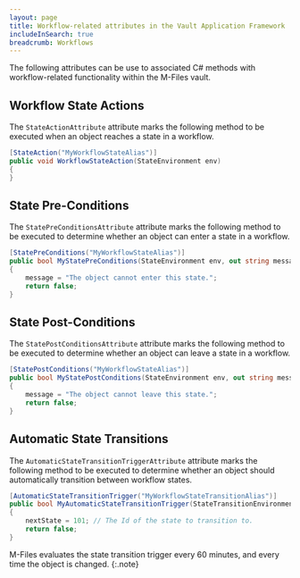 ```yaml
---
layout: page
title: Workflow-related attributes in the Vault Application Framework
includeInSearch: true
breadcrumb: Workflows
---
```


The following attributes can be use to associated C# methods with workflow-related functionality within the M-Files vault.

## Workflow State Actions

The `StateActionAttribute` attribute marks the following method to be executed when an object reaches a state in a workflow.

```csharp
[StateAction("MyWorkflowStateAlias")]
public void WorkflowStateAction(StateEnvironment env)
{
}
```

## State Pre-Conditions

The `StatePreConditionsAttribute` attribute marks the following method to be executed to determine whether an object can enter a state in a workflow.

```csharp
[StatePreConditions("MyWorkflowStateAlias")]
public bool MyStatePreConditions(StateEnvironment env, out string message)
{
	message = "The object cannot enter this state.";
	return false;
}
```

## State Post-Conditions

The `StatePostConditionsAttribute` attribute marks the following method to be executed to determine whether an object can leave a state in a workflow.

```csharp
[StatePostConditions("MyWorkflowStateAlias")]
public bool MyStatePostConditions(StateEnvironment env, out string message)
{
	message = "The object cannot leave this state.";
	return false;
}
```

## Automatic State Transitions

The `AutomaticStateTransitionTriggerAttribute` attribute marks the following method to be executed to determine whether an object should automatically transition between workflow states.

```csharp
[AutomaticStateTransitionTrigger("MyWorkflowStateTransitionAlias")]
public bool MyAutomaticStateTransitionTrigger(StateTransitionEnvironment env, out int nextState)
{
	nextState = 101; // The Id of the state to transition to.
	return false;
}
```

M-Files evaluates the state transition trigger every 60 minutes, and every time the object is changed.
{:.note}